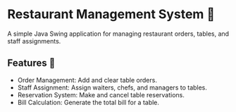 # Restaurant Management System 🏨

A simple Java Swing application for managing restaurant orders, tables, and staff assignments.

## Features 🚀
- Order Management: Add and clear table orders.
- Staff Assignment: Assign waiters, chefs, and managers to tables.
- Reservation System: Make and cancel table reservations.
- Bill Calculation: Generate the total bill for a table.
